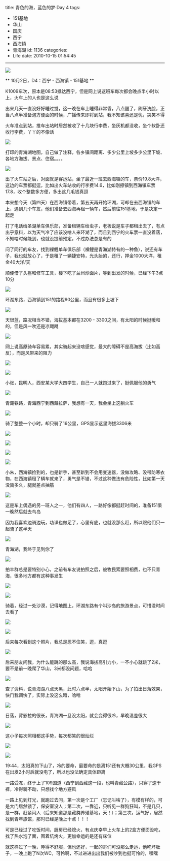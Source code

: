 title: 青色的海，蓝色的梦·Day 4
tags:
  - 151基地
  - 华山
  - 国庆
  - 西宁
  - 西海镇
  - 青海湖
id: 1136
categories:
  - Life
date: 2010-10-15 01:54:45
---
![](/images/2010/10/15_201010171757224221_7321.jpg)

** 10月2日，D4：西宁 - 西海镇 - 151基地 **

K1009车次，原本是08:53抵达西宁，但是网上说这班车每次都会晚点半小时以上，火车上的人也是这么说

出来几天一直没好好睡过觉，这一晚在车上睡得非常香，八点醒了，刷牙洗脸，正当八点半准备泡方便面的时候，广播传来即将到站，我不知该喜还是忧，哭笑不得

火车准点到站，推车出站时居然被收了十几块行李费，坐灰机都没收，坐个软卧还收行李费，丫丫的不像话
<!--more-->
![](/images/2010/10/15_201010172348538270_7322.jpg)

打印的青海湖地图，自己做了注释，各乡镇间距离、多少公里上坡多少公里下坡、各地方海拔、景点、住宿。。。。

![](/images/2010/10/15_201010172357026265_7323.jpg)

出了火车站之后，对面就是客运站，坐了最近一班去西海镇的车，票价19.8大洋，这边的车票都挺逗，比如出火车站收的行李费14.6，比如刚擦镇到西海镇车票17.8，收个整数多方便，多出这几毛钱真逗

本来想今天（第四天）在西海镇带着，第五天再开始环湖，可却在去西海镇的车上，遇到几个车友，他们准备去西海再租一辆车，然后前往151基地，于是决定一起走

打了电话给圣湖单车俱乐部，准备租辆车给虫子，老板说是车子都租出去了，有点出乎意料，以为天气冷了应该没啥人来环湖了，而且到西宁的火车票一直没着落，不知啥时候能到，也就没提前预定，不过办法总是有的

问了同行的车友，找到裸鲤单车俱乐部（裸鲤是青海湖特有的一种鱼），说还有车子，我也就放心了，于是租了一辆捷安特，光头胎的，还行，押金1000大洋，租金40大洋/天

顺便借了头盔和修车工具，楼下吃了兰州炒面片，等到出发的时候，已经下午3点10分

![](/images/2010/10/15_201010180023595810_7324.jpg)

环湖东路，西海镇到151的路程90公里，而且有很多上坡下

![](/images/2010/10/15_201010180032275417_7325.jpg)

天很蓝，路况相当不错，海拔基本都在3200 - 3300之间，有太阳的时候挺暖和的，但是风一吹还是凉飕飕

![](/images/2010/10/15_201010180035015155_7326.jpg)

网上说高原骑车容易累，其实骑起来没啥感觉，最大的障碍不是高海拔（比如高反），而是风带来的阻力

![](/images/2010/10/15_201010180035472131_7327.jpg)

![](/images/2010/10/15_201010180037467728_7328.jpg)

小张，昆明人，西安某大学大四学生，自己一人就跑过来了，挺佩服他的勇气

![](/images/2010/10/15_201010180040165808_7329.jpg)

青藏铁路，青海西宁到西藏拉萨，我想有一天，我会坐上这躺火车

![](/images/2010/10/15_201010180043093215_7330.jpg)

骑了整整一个小时，却只骑了16公里，GPS显示这里海拔3306米

![](/images/2010/10/15_201010180047401148_7331.jpg)

![](/images/2010/10/15_201010180047502801_7332.jpg)

![](/images/2010/10/15_201010180048080524_7333.jpg)

![](/images/2010/10/15_201010180048298014_7334.jpg)

小朱，西海镇捡到的，也是新手，甚至新到不会用变速器，没做攻略、没带防寒衣物，在西海镇租了辆车就来了，勇气是不错，不过这种做法有危险性，比如第一天没骑多久，腿就差点抽筋

![](/images/2010/10/15_201010180100226307_7335.jpg)

这是车上偶遇的另一班人之一，他们有四人，一路好像都挺赶时间的，准备151呆一晚然后就去鸟岛

因为我喜欢边骑边玩，功课也做足了，心里有底，也就没那么赶，所以跟他们只一起骑了这半天

![](/images/2010/10/15_201010180103573714_7336.jpg)

青海湖，我终于见到你了

![](/images/2010/10/15_201010180104376655_7337.jpg)

拍羊群总是要特别小心，之前有车友说拍照之后，被牧民索要照相费，也不只青海，很多地方都有这种事发生

![](/images/2010/10/15_201010180106072000_7338.jpg)

![](/images/2010/10/15_201010180106347443_7339.jpg)

骑着，经过一处沙漠，记得地图上，环湖东路有个叫沙岛的旅游景点，可惜没时间去看了

![](/images/2010/10/15_201010180112018245_7340.jpg)

![](/images/2010/10/15_201010180112227603_7341.jpg)

后来每次看到这个照片，我总是忍不住笑，逗，真逗

![](/images/2010/10/15_201010180112322771_7342.jpg)

后来朋友问我，为什么能跳的那么高，我说海拔高引力小，一不小心就跳了2米，要不是前一晚爬了华山，3米都没问题，哈哈

![](/images/2010/10/15_201010180120448703_7343.jpg)

查了资料，说青海湖八点天黑，此时六点半，太阳开始下山，为了拍出日落效果，快门我调快了，实际上没这么暗，哈哈

![](/images/2010/10/15_201010180120517348_7344.jpg)

日落，背影拉的很长，青海湖一旦没太阳，就会变得很冷，早晚温差很大

![](/images/2010/10/15_201010180127322766_7345.jpg)

这小子每次照相都这手势，每次都笑的很灿烂

![](/images/2010/10/15_201010180127174816_7346.jpg)

![](/images/2010/10/15_201010180135356005_7347.jpg)

19:44，太阳真的下山了，冷的要命，最要命的是离151还有大概30公里，我GPS在出发2小时后就没电了，所以也没法确定具体距离

一路受冻，终于上了109国道（西宁到西藏这一段，也叫青藏公路），只穿了速干裤，冷得骑不动，只想找个地方避风

一路上见到灯光，就跑过去问，第一次是个工厂（忘记叫啥了），有模有样的，可是大门居然锁了，保安室没人；第二次，一靠近，只听见一群狗狂叫，不是几只，是一群，赶紧闪人（后来知道那是藏獒养殖基地，天！）；第三次，运气好，居然找到青年旅馆，那时已经是晚上十点！！！

可是已经过了吃饭时间，厨房已经熄火，有点庆幸早上火车上的2盒方便面没吃，找了热水泡了面，围着坑烤火，更加幸运的是还有床位

就这样过了一晚，睡得不舒服，但也还好，一起的哥们可没那么走运，他吃坏肚子，一晚上跑了N次WC，可怜啊，不过进进出出我们被吵到也挺可怜的，嘿嘿